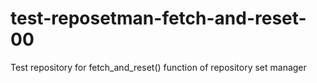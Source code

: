 # test-reposetman-fetch-and-reset-00
Test repository for fetch_and_reset() function of repository set manager
